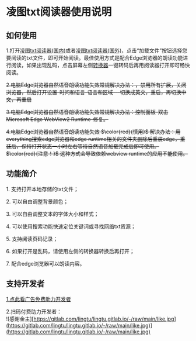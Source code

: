 # 凌图txt阅读器使用说明

## 如何使用

1.打开[凌图txt阅读器(国内)](https://lingtu.gitlab.io/txt)或者[凌图txt阅读器(国外)](https://lingtu.gitlab.io/txt)，点击“加载文件”按钮选择您要阅读的txt文件，即可开始阅读。最佳使用方式是配合Edge浏览器的朗读功能进行阅读，如果出现乱码，点击屏幕左侧[转换器](https://lingtu.gitlab.io/txts)一键转码后再用阅读器打开即可畅快阅读。

~~2.电脑Edge浏览器自然语音朗读功能失效常规解决办法：，禁用所有扩展，关闭浏览器，然后打开设置-时间和语言-语言和区域---切换成英文，重启，再切换中文，再重启~~

~~3.电脑Edge浏览器自然语音朗读功能失效常规解决办法：控制面板-双击Microsoft Edge WebView2 Runtime-修复。~~

~~4.电脑Edge浏览器自然语音朗读功能失效 $\color{red}{慎用}$ 解决办法：用everything搜索edge浏览器和edge runtime相关的文件夹删除后重装edge，重装后，保持打开状态一小时左右等待自然语音加载完成后即可使用。 $\color{red}{注意！}$ 这种方式会导致依赖webview runtime的应用不能使用。~~

## 功能简介

1\. 支持打开本地存储的txt文件；

2\. 可以自由调整背景颜色；

3\. 可以自由调整文本的字体大小和样式；

4\. 可以使用搜索功能快速定位关键词或寻找网络txt资源；

5\. 支持阅读页码记录；

6\. 如果打开是乱码，请使用左侧的转换器转换后再打开；

7\. 配合edge浏览器可以朗读内容。

## 支持开发者

[1.点此看广告免费助力开发者](https://couwhoupesho.net/4/7705695 "助力开发者购买服务器")

2.扫码付费助力开发者：  
![感谢金主][https://gitlab.com/lingtu/lingtu.gitlab.io/-/raw/main/like.jpg](https://gitlab.com/lingtu/lingtu.gitlab.io/-/raw/main/like.jpg)](https://gitlab.com/lingtu/lingtu.gitlab.io/-/raw/main/like.jpg)
